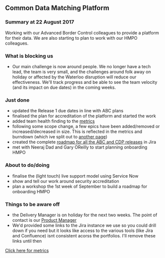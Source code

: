 ## Common Data Matching Platform

### Summary at 22 August 2017
Working with our Advanced Border Control colleagues to provide a platform for their data.
We are also starting to plan to work with our HMPO colleagues.

### What is blocking us
- Our main challenge is now around people. We no longer have a tech lead, the team is very small, and the challenges around folk away on holiday or affected by the Waterloo disruption will reduce our effectiveness. We'll track progress and be able to see the team velocity (and its impact on due dates) in the coming weeks.

### Just done
- updated the Release 1 due dates in line with ABC plans
- finalised the plan for accreditation of the platform and started the work
- added team health finding to the [metrics](metrics.html)
- following some scope change, a few epics have been added/removed or increased/decreased in size. This is reflected in the metrics and burndown (which ive split out to [another page](metrics.html))
- created the complete [roadmap for all the ABC and CDP releases](https://jira.digital.homeoffice.gov.uk/secure/Dashboard.jspa?selectPageId=13201) in Jira
- met with Neeraj Dad and Gary OReilly to start planning onboarding HMPO

### About to do/doing
- finalise the (light touch) live support model using Service Now
- show and tell our work around security accreditation
- plan a workshop the 1st week of September to build a roadmap for onboarding HMPO

### Things to be aware off
- the Delivery Manager is on holiday for the next two weeks. The point of contact is our
[Product Manager](mailto:alistair.mckay@homeoffice.gsi.gov.uk)
- We'd provided some links to the Jira instance we use so you could drill down if you need but it looks like access to the various tools (like Jira and Confluence) isnt consistent acorss the portfolios. I'll remove these links until then

[Click here for metrics](metrics.html)

